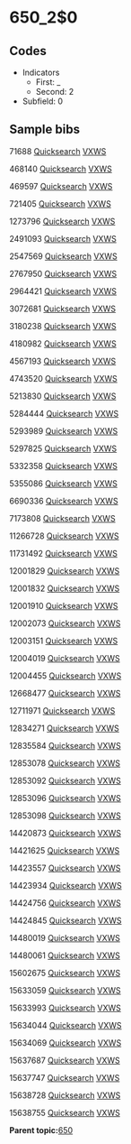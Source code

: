 # 650\_2$0

## Codes

-   Indicators
    -   First: \_
    -   Second: 2
-   Subfield: 0

## Sample bibs

71688 [Quicksearch](https://search.library.yale.edu/catalog/71688) [VXWS](http://prodorbis.library.yale.edu:7014/vxws/GetHoldingsService?bibId=71688)

468140 [Quicksearch](https://search.library.yale.edu/catalog/468140) [VXWS](http://prodorbis.library.yale.edu:7014/vxws/GetHoldingsService?bibId=468140)

469597 [Quicksearch](https://search.library.yale.edu/catalog/469597) [VXWS](http://prodorbis.library.yale.edu:7014/vxws/GetHoldingsService?bibId=469597)

721405 [Quicksearch](https://search.library.yale.edu/catalog/721405) [VXWS](http://prodorbis.library.yale.edu:7014/vxws/GetHoldingsService?bibId=721405)

1273796 [Quicksearch](https://search.library.yale.edu/catalog/1273796) [VXWS](http://prodorbis.library.yale.edu:7014/vxws/GetHoldingsService?bibId=1273796)

2491093 [Quicksearch](https://search.library.yale.edu/catalog/2491093) [VXWS](http://prodorbis.library.yale.edu:7014/vxws/GetHoldingsService?bibId=2491093)

2547569 [Quicksearch](https://search.library.yale.edu/catalog/2547569) [VXWS](http://prodorbis.library.yale.edu:7014/vxws/GetHoldingsService?bibId=2547569)

2767950 [Quicksearch](https://search.library.yale.edu/catalog/2767950) [VXWS](http://prodorbis.library.yale.edu:7014/vxws/GetHoldingsService?bibId=2767950)

2964421 [Quicksearch](https://search.library.yale.edu/catalog/2964421) [VXWS](http://prodorbis.library.yale.edu:7014/vxws/GetHoldingsService?bibId=2964421)

3072681 [Quicksearch](https://search.library.yale.edu/catalog/3072681) [VXWS](http://prodorbis.library.yale.edu:7014/vxws/GetHoldingsService?bibId=3072681)

3180238 [Quicksearch](https://search.library.yale.edu/catalog/3180238) [VXWS](http://prodorbis.library.yale.edu:7014/vxws/GetHoldingsService?bibId=3180238)

4180982 [Quicksearch](https://search.library.yale.edu/catalog/4180982) [VXWS](http://prodorbis.library.yale.edu:7014/vxws/GetHoldingsService?bibId=4180982)

4567193 [Quicksearch](https://search.library.yale.edu/catalog/4567193) [VXWS](http://prodorbis.library.yale.edu:7014/vxws/GetHoldingsService?bibId=4567193)

4743520 [Quicksearch](https://search.library.yale.edu/catalog/4743520) [VXWS](http://prodorbis.library.yale.edu:7014/vxws/GetHoldingsService?bibId=4743520)

5213830 [Quicksearch](https://search.library.yale.edu/catalog/5213830) [VXWS](http://prodorbis.library.yale.edu:7014/vxws/GetHoldingsService?bibId=5213830)

5284444 [Quicksearch](https://search.library.yale.edu/catalog/5284444) [VXWS](http://prodorbis.library.yale.edu:7014/vxws/GetHoldingsService?bibId=5284444)

5293989 [Quicksearch](https://search.library.yale.edu/catalog/5293989) [VXWS](http://prodorbis.library.yale.edu:7014/vxws/GetHoldingsService?bibId=5293989)

5297825 [Quicksearch](https://search.library.yale.edu/catalog/5297825) [VXWS](http://prodorbis.library.yale.edu:7014/vxws/GetHoldingsService?bibId=5297825)

5332358 [Quicksearch](https://search.library.yale.edu/catalog/5332358) [VXWS](http://prodorbis.library.yale.edu:7014/vxws/GetHoldingsService?bibId=5332358)

5355086 [Quicksearch](https://search.library.yale.edu/catalog/5355086) [VXWS](http://prodorbis.library.yale.edu:7014/vxws/GetHoldingsService?bibId=5355086)

6690336 [Quicksearch](https://search.library.yale.edu/catalog/6690336) [VXWS](http://prodorbis.library.yale.edu:7014/vxws/GetHoldingsService?bibId=6690336)

7173808 [Quicksearch](https://search.library.yale.edu/catalog/7173808) [VXWS](http://prodorbis.library.yale.edu:7014/vxws/GetHoldingsService?bibId=7173808)

11266728 [Quicksearch](https://search.library.yale.edu/catalog/11266728) [VXWS](http://prodorbis.library.yale.edu:7014/vxws/GetHoldingsService?bibId=11266728)

11731492 [Quicksearch](https://search.library.yale.edu/catalog/11731492) [VXWS](http://prodorbis.library.yale.edu:7014/vxws/GetHoldingsService?bibId=11731492)

12001829 [Quicksearch](https://search.library.yale.edu/catalog/12001829) [VXWS](http://prodorbis.library.yale.edu:7014/vxws/GetHoldingsService?bibId=12001829)

12001832 [Quicksearch](https://search.library.yale.edu/catalog/12001832) [VXWS](http://prodorbis.library.yale.edu:7014/vxws/GetHoldingsService?bibId=12001832)

12001910 [Quicksearch](https://search.library.yale.edu/catalog/12001910) [VXWS](http://prodorbis.library.yale.edu:7014/vxws/GetHoldingsService?bibId=12001910)

12002073 [Quicksearch](https://search.library.yale.edu/catalog/12002073) [VXWS](http://prodorbis.library.yale.edu:7014/vxws/GetHoldingsService?bibId=12002073)

12003151 [Quicksearch](https://search.library.yale.edu/catalog/12003151) [VXWS](http://prodorbis.library.yale.edu:7014/vxws/GetHoldingsService?bibId=12003151)

12004019 [Quicksearch](https://search.library.yale.edu/catalog/12004019) [VXWS](http://prodorbis.library.yale.edu:7014/vxws/GetHoldingsService?bibId=12004019)

12004455 [Quicksearch](https://search.library.yale.edu/catalog/12004455) [VXWS](http://prodorbis.library.yale.edu:7014/vxws/GetHoldingsService?bibId=12004455)

12668477 [Quicksearch](https://search.library.yale.edu/catalog/12668477) [VXWS](http://prodorbis.library.yale.edu:7014/vxws/GetHoldingsService?bibId=12668477)

12711971 [Quicksearch](https://search.library.yale.edu/catalog/12711971) [VXWS](http://prodorbis.library.yale.edu:7014/vxws/GetHoldingsService?bibId=12711971)

12834271 [Quicksearch](https://search.library.yale.edu/catalog/12834271) [VXWS](http://prodorbis.library.yale.edu:7014/vxws/GetHoldingsService?bibId=12834271)

12835584 [Quicksearch](https://search.library.yale.edu/catalog/12835584) [VXWS](http://prodorbis.library.yale.edu:7014/vxws/GetHoldingsService?bibId=12835584)

12853078 [Quicksearch](https://search.library.yale.edu/catalog/12853078) [VXWS](http://prodorbis.library.yale.edu:7014/vxws/GetHoldingsService?bibId=12853078)

12853092 [Quicksearch](https://search.library.yale.edu/catalog/12853092) [VXWS](http://prodorbis.library.yale.edu:7014/vxws/GetHoldingsService?bibId=12853092)

12853096 [Quicksearch](https://search.library.yale.edu/catalog/12853096) [VXWS](http://prodorbis.library.yale.edu:7014/vxws/GetHoldingsService?bibId=12853096)

12853098 [Quicksearch](https://search.library.yale.edu/catalog/12853098) [VXWS](http://prodorbis.library.yale.edu:7014/vxws/GetHoldingsService?bibId=12853098)

14420873 [Quicksearch](https://search.library.yale.edu/catalog/14420873) [VXWS](http://prodorbis.library.yale.edu:7014/vxws/GetHoldingsService?bibId=14420873)

14421625 [Quicksearch](https://search.library.yale.edu/catalog/14421625) [VXWS](http://prodorbis.library.yale.edu:7014/vxws/GetHoldingsService?bibId=14421625)

14423557 [Quicksearch](https://search.library.yale.edu/catalog/14423557) [VXWS](http://prodorbis.library.yale.edu:7014/vxws/GetHoldingsService?bibId=14423557)

14423934 [Quicksearch](https://search.library.yale.edu/catalog/14423934) [VXWS](http://prodorbis.library.yale.edu:7014/vxws/GetHoldingsService?bibId=14423934)

14424756 [Quicksearch](https://search.library.yale.edu/catalog/14424756) [VXWS](http://prodorbis.library.yale.edu:7014/vxws/GetHoldingsService?bibId=14424756)

14424845 [Quicksearch](https://search.library.yale.edu/catalog/14424845) [VXWS](http://prodorbis.library.yale.edu:7014/vxws/GetHoldingsService?bibId=14424845)

14480019 [Quicksearch](https://search.library.yale.edu/catalog/14480019) [VXWS](http://prodorbis.library.yale.edu:7014/vxws/GetHoldingsService?bibId=14480019)

14480061 [Quicksearch](https://search.library.yale.edu/catalog/14480061) [VXWS](http://prodorbis.library.yale.edu:7014/vxws/GetHoldingsService?bibId=14480061)

15602675 [Quicksearch](https://search.library.yale.edu/catalog/15602675) [VXWS](http://prodorbis.library.yale.edu:7014/vxws/GetHoldingsService?bibId=15602675)

15633059 [Quicksearch](https://search.library.yale.edu/catalog/15633059) [VXWS](http://prodorbis.library.yale.edu:7014/vxws/GetHoldingsService?bibId=15633059)

15633993 [Quicksearch](https://search.library.yale.edu/catalog/15633993) [VXWS](http://prodorbis.library.yale.edu:7014/vxws/GetHoldingsService?bibId=15633993)

15634044 [Quicksearch](https://search.library.yale.edu/catalog/15634044) [VXWS](http://prodorbis.library.yale.edu:7014/vxws/GetHoldingsService?bibId=15634044)

15634069 [Quicksearch](https://search.library.yale.edu/catalog/15634069) [VXWS](http://prodorbis.library.yale.edu:7014/vxws/GetHoldingsService?bibId=15634069)

15637687 [Quicksearch](https://search.library.yale.edu/catalog/15637687) [VXWS](http://prodorbis.library.yale.edu:7014/vxws/GetHoldingsService?bibId=15637687)

15637747 [Quicksearch](https://search.library.yale.edu/catalog/15637747) [VXWS](http://prodorbis.library.yale.edu:7014/vxws/GetHoldingsService?bibId=15637747)

15638728 [Quicksearch](https://search.library.yale.edu/catalog/15638728) [VXWS](http://prodorbis.library.yale.edu:7014/vxws/GetHoldingsService?bibId=15638728)

15638755 [Quicksearch](https://search.library.yale.edu/catalog/15638755) [VXWS](http://prodorbis.library.yale.edu:7014/vxws/GetHoldingsService?bibId=15638755)

**Parent topic:**[650](../../tags/650/650.md)

